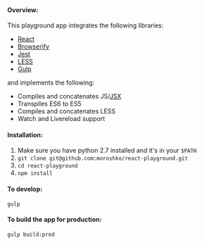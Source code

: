 #### Overview:

This playground app integrates the following libraries:

* [React](http://facebook.github.io/react)
* [Browserify](http://browserify.org)
* [Jest](https://facebook.github.io/jest)
* [LESS](http://lesscss.org)
* [Gulp](http://gulpjs.com)

and implements the following:

* Compiles and concatenates JS/[JSX](https://jsx.github.io/)
* Transpiles ES6 to ES5
* Compiles and concatenates LESS
* Watch and Livereload support

#### Installation:

1. Make sure you have python 2.7 installed and it's in your `$PATH`
2. `git clone git@github.com:moroshko/react-playground.git`
3. `cd react-playground`
4. `npm install`

#### To develop:

`gulp`

#### To build the app for production:

`gulp build:prod`
